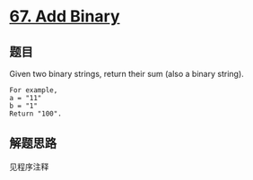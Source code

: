 # [67. Add Binary](https://leetcode-cn.com/problems/add-binary/)

## 题目
Given two binary strings, return their sum (also a binary string).

```
For example,
a = "11"
b = "1"
Return "100".
```
## 解题思路

见程序注释
